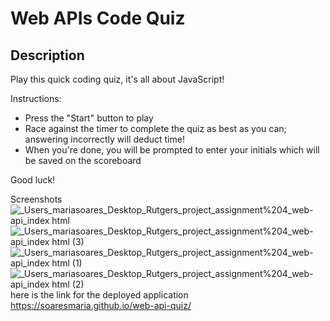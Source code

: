 # Web APIs Code Quiz

## Description

Play this quick coding quiz, it's all about JavaScript!

Instructions:
- Press the "Start" button to play 
- Race against the timer to complete the quiz as best as you can; answering incorrectly will deduct time!
- When you're done, you will be prompted to enter your initials which will be saved on the scoreboard

Good luck! 

Screenshots
![_Users_mariasoares_Desktop_Rutgers_project_assignment%204_web-api_index html](https://user-images.githubusercontent.com/82120954/126057470-122af57f-9f75-409e-8158-c6bbe407ffb7.png)
![_Users_mariasoares_Desktop_Rutgers_project_assignment%204_web-api_index html (3)](https://user-images.githubusercontent.com/82120954/126057529-1b4272dc-2695-464d-b031-7c1b0f323ffe.png)
![_Users_mariasoares_Desktop_Rutgers_project_assignment%204_web-api_index html (1)](https://user-images.githubusercontent.com/82120954/126057554-1918a401-7de2-4738-a473-e47d3dda2267.png)
![_Users_mariasoares_Desktop_Rutgers_project_assignment%204_web-api_index html (2)](https://user-images.githubusercontent.com/82120954/126057618-3cd5f2c9-f1d2-4b13-985f-d25f7b35ea9b.png)
here is the link for the deployed application
https://soaresmaria.github.io/web-api-quiz/
